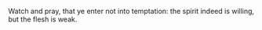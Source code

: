 Watch and pray, that ye enter not into temptation: the spirit indeed is willing, but the flesh is weak.
